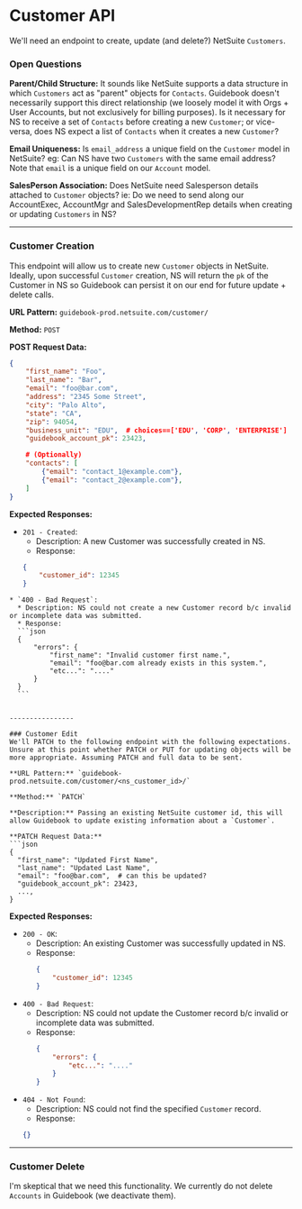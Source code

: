 # Customer API
We'll need an endpoint to create, update (and delete?) NetSuite `Customers`.

### Open Questions
**Parent/Child Structure:**
It sounds like NetSuite supports a data structure in which `Customers` act as "parent" objects for `Contacts`. Guidebook doesn't necessarily support this direct relationship (we loosely model it with Orgs + User Accounts, but not exclusively for billing purposes). Is it necessary for NS to receive a set of `Contacts` before creating a new `Customer`; or vice-versa, does NS expect a list of `Contacts` when it creates a new `Customer`?

**Email Uniqueness:**
Is `email_address` a unique field on the `Customer` model in NetSuite? eg: Can NS have two `Customers` with the same email address? Note that `email` is a unique field on our `Account` model.

**SalesPerson Association:**
Does NetSuite need Salesperson details attached to `Customer` objects? ie: Do we need to send along our AccountExec, AccountMgr and SalesDevelopmentRep details when creating or updating `Customers` in NS?

-----------


### Customer Creation
This endpoint will allow us to create new `Customer` objects in NetSuite. Ideally, upon successful `Customer` creation, NS will return the `pk` of the Customer in NS so Guidebook can persist it on our end for future update + delete calls.

**URL Pattern:** `guidebook-prod.netsuite.com/customer/`

**Method:** `POST`

**POST Request Data:**
```json
{
    "first_name": "Foo",
    "last_name": "Bar",
    "email": "foo@bar.com",
    "address": "2345 Some Street",
    "city": "Palo Alto",
    "state": "CA",
    "zip": 94054,
    "business_unit": "EDU",  # choices==['EDU', 'CORP', 'ENTERPRISE']
    "guidebook_account_pk": 23423,

    # (Optionally)
    "contacts": [
        {"email": "contact_1@example.com"},
        {"email": "contact_2@example.com"},
    ]
}
```

**Expected Responses:**
  * `201 - Created`:
    * Description: A new Customer was successfully created in NS.
    * Response:
    ```json
    {
        "customer_id": 12345
    }
  ```
  * `400 - Bad Request`:
    * Description: NS could not create a new Customer record b/c invalid or incomplete data was submitted.
    * Response:
    ```json
    {
        "errors": {
            "first_name": "Invalid customer first name.",
            "email": "foo@bar.com already exists in this system.",
            "etc...": "...."
        }
    }
    ```


----------------

### Customer Edit
We'll PATCH to the following endpoint with the following expectations. Unsure at this point whether PATCH or PUT for updating objects will be more appropriate. Assuming PATCH and full data to be sent.

**URL Pattern:** `guidebook-prod.netsuite.com/customer/<ns_customer_id>/`

**Method:** `PATCH`

**Description:** Passing an existing NetSuite customer id, this will allow Guidebook to update existing information about a `Customer`.

**PATCH Request Data:**
```json
{
    "first_name": "Updated First Name",
    "last_name": "Updated Last Name",
    "email": "foo@bar.com",  # can this be updated?
    "guidebook_account_pk": 23423,
    ...,
}
```


**Expected Responses:**
* `200 - OK`:
  * Description: An existing Customer was successfully updated in NS.
  * Response:
    ```json
    {
        "customer_id": 12345
    }
    ```
* `400 - Bad Request`:
  * Description: NS could not update the Customer record b/c invalid or incomplete data was submitted.
  * Response:
    ```json
    {
        "errors": {
            "etc...": "...."
        }
    }
    ```
* `404 - Not Found`:
  * Description: NS could not find the specified `Customer` record.
  * Response:
  ```json
  {}
  ```

------------

### Customer Delete
I'm skeptical that we need this functionality. We currently do not delete `Accounts` in Guidebook (we deactivate them).